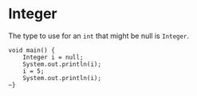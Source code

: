 # Integer

The type to use for an `int` that might be null is `Integer`.

```java, no_run
void main() {
    Integer i = null;
    System.out.println(i);
    i = 5;
    System.out.println(i);
~}
```